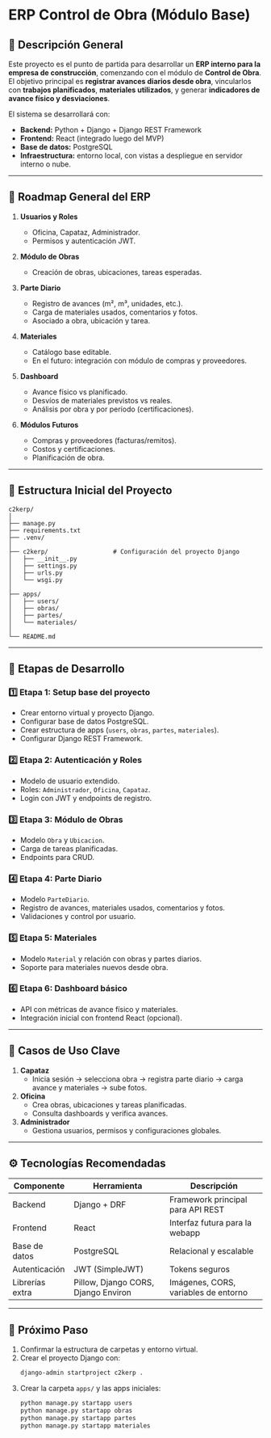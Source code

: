 # ERP Control de Obra (Módulo Base)

## 🚀 Descripción General
Este proyecto es el punto de partida para desarrollar un **ERP interno para la empresa de construcción**, comenzando con el módulo de **Control de Obra**.  
El objetivo principal es **registrar avances diarios desde obra**, vincularlos con **trabajos planificados**, **materiales utilizados**, y generar **indicadores de avance físico y desviaciones**.

El sistema se desarrollará con:
- **Backend:** Python + Django + Django REST Framework
- **Frontend:** React (integrado luego del MVP)
- **Base de datos:** PostgreSQL
- **Infraestructura:** entorno local, con vistas a despliegue en servidor interno o nube.

---

## 🧭 Roadmap General del ERP

1. **Usuarios y Roles**
   - Oficina, Capataz, Administrador.
   - Permisos y autenticación JWT.

2. **Módulo de Obras**
   - Creación de obras, ubicaciones, tareas esperadas.

3. **Parte Diario**
   - Registro de avances (m², m³, unidades, etc.).
   - Carga de materiales usados, comentarios y fotos.
   - Asociado a obra, ubicación y tarea.

4. **Materiales**
   - Catálogo base editable.
   - En el futuro: integración con módulo de compras y proveedores.

5. **Dashboard**
   - Avance físico vs planificado.
   - Desvíos de materiales previstos vs reales.
   - Análisis por obra y por período (certificaciones).

6. **Módulos Futuros**
   - Compras y proveedores (facturas/remitos).
   - Costos y certificaciones.
   - Planificación de obra.

---

## 🧩 Estructura Inicial del Proyecto

```
c2kerp/
│
├── manage.py
├── requirements.txt
├── .venv/
│
├── c2kerp/                  # Configuración del proyecto Django
│   ├── __init__.py
│   ├── settings.py
│   ├── urls.py
│   └── wsgi.py
│
├── apps/
│   ├── users/
│   ├── obras/
│   ├── partes/
│   └── materiales/
│
└── README.md
```

---

## 🧱 Etapas de Desarrollo

### **1️⃣ Etapa 1: Setup base del proyecto**
- Crear entorno virtual y proyecto Django.
- Configurar base de datos PostgreSQL.
- Crear estructura de apps (`users`, `obras`, `partes`, `materiales`).
- Configurar Django REST Framework.

### **2️⃣ Etapa 2: Autenticación y Roles**
- Modelo de usuario extendido.
- Roles: `Administrador`, `Oficina`, `Capataz`.
- Login con JWT y endpoints de registro.

### **3️⃣ Etapa 3: Módulo de Obras**
- Modelo `Obra` y `Ubicacion`.
- Carga de tareas planificadas.
- Endpoints para CRUD.

### **4️⃣ Etapa 4: Parte Diario**
- Modelo `ParteDiario`.
- Registro de avances, materiales usados, comentarios y fotos.
- Validaciones y control por usuario.

### **5️⃣ Etapa 5: Materiales**
- Modelo `Material` y relación con obras y partes diarios.
- Soporte para materiales nuevos desde obra.

### **6️⃣ Etapa 6: Dashboard básico**
- API con métricas de avance físico y materiales.
- Integración inicial con frontend React (opcional).

---

## 🧪 Casos de Uso Clave

1. **Capataz**
   - Inicia sesión → selecciona obra → registra parte diario → carga avance y materiales → sube fotos.
2. **Oficina**
   - Crea obras, ubicaciones y tareas planificadas.
   - Consulta dashboards y verifica avances.
3. **Administrador**
   - Gestiona usuarios, permisos y configuraciones globales.

---

## ⚙️ Tecnologías Recomendadas

| Componente | Herramienta | Descripción |
|-------------|-------------|--------------|
| Backend | Django + DRF | Framework principal para API REST |
| Frontend | React | Interfaz futura para la webapp |
| Base de datos | PostgreSQL | Relacional y escalable |
| Autenticación | JWT (SimpleJWT) | Tokens seguros |
| Librerías extra | Pillow, Django CORS, Django Environ | Imágenes, CORS, variables de entorno |

---

## 🧭 Próximo Paso

1. Confirmar la estructura de carpetas y entorno virtual.  
2. Crear el proyecto Django con:
   ```bash
   django-admin startproject c2kerp .
   ```
3. Crear la carpeta `apps/` y las apps iniciales:
   ```bash
   python manage.py startapp users
   python manage.py startapp obras
   python manage.py startapp partes
   python manage.py startapp materiales
   ```
